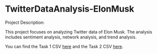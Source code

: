 # TwitterDataAnalysis-ElonMusk
Project Description:

This project focuses on analyzing Twitter data of Elon Musk. The analysis includes sentiment analysis, network analysis, and trend analysis.

You can find the Task 1 CSV [here](https://docs.google.com/spreadsheets/d/1GTwv07i98vL7S-J9eeP8NV1fJVnymm1eJ31RDyt4Mxw/edit?usp=sharing) and the Task 2 CSV [here](https://www.kaggle.com/ayhmrba/elon-musk-tweets-2010-2021).
